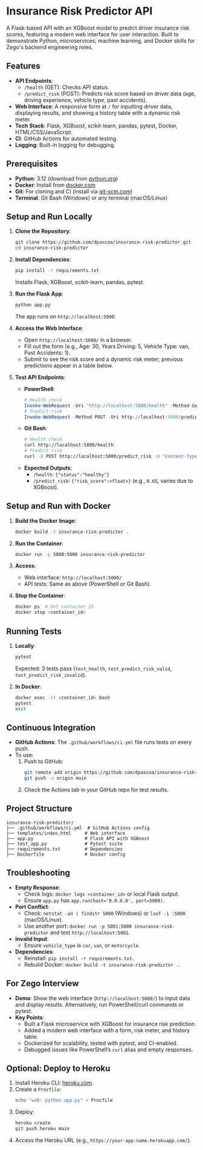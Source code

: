 # Insurance Risk Predictor API

A Flask-based API with an XGBoost model to predict driver insurance risk scores, featuring a modern web interface for user interaction. Built to demonstrate Python, microservices, machine learning, and Docker skills for Zego's backend engineering roles.

## Features
- **API Endpoints**:
  - `/health` (GET): Checks API status.
  - `/predict_risk` (POST): Predicts risk score based on driver data (age, driving experience, vehicle type, past accidents).
- **Web Interface**: A responsive form at `/` for inputting driver data, displaying results, and showing a history table with a dynamic risk meter.
- **Tech Stack**: Flask, XGBoost, scikit-learn, pandas, pytest, Docker, HTML/CSS/JavaScript.
- **CI**: GitHub Actions for automated testing.
- **Logging**: Built-in logging for debugging.

## Prerequisites
- **Python**: 3.12 (download from [python.org](https://www.python.org/downloads/))
- **Docker**: Install from [docker.com](https://www.docker.com/get-started/)
- **Git**: For cloning and CI (install via [git-scm.com](https://git-scm.com/downloads))
- **Terminal**: Git Bash (Windows) or any terminal (macOS/Linux)

## Setup and Run Locally
1. **Clone the Repository**:
   ```bash
   git clone https://github.com/dpascoa/insurance-risk-predictor.git
   cd insurance-risk-predictor
   ```

2. **Install Dependencies**:
   ```bash
   pip install -r requirements.txt
   ```
   Installs Flask, XGBoost, scikit-learn, pandas, pytest.

3. **Run the Flask App**:
   ```bash
   python app.py
   ```
   The app runs on `http://localhost:5000`.

4. **Access the Web Interface**:
   - Open `http://localhost:5000/` in a browser.
   - Fill out the form (e.g., Age: 30, Years Driving: 5, Vehicle Type: van, Past Accidents: 1).
   - Submit to see the risk score and a dynamic risk meter; previous predictions appear in a table below.

5. **Test API Endpoints**:
   - **PowerShell**:
     ```powershell
     # Health check
     Invoke-WebRequest -Uri "http://localhost:5000/health" -Method Get | Select-Object -ExpandProperty Content
     # Predict risk
     Invoke-WebRequest -Method POST -Uri http://localhost:5000/predict_risk -Headers @{"Content-Type" = "application/json"} -Body '{"age": 30, "driving_experience_years": 5, "vehicle_type": "van", "past_accidents": 1}' | Select-Object -ExpandProperty Content
     ```
   - **Git Bash**:
     ```bash
     # Health check
     curl http://localhost:5000/health
     # Predict risk
     curl -X POST http://localhost:5000/predict_risk -H "Content-Type: application/json" -d '{"age": 30, "driving_experience_years": 5, "vehicle_type": "van", "past_accidents": 1}'
     ```
   - **Expected Outputs**:
     - `/health`: `{"status":"healthy"}`
     - `/predict_risk`: `{"risk_score":<float>}` (e.g., `0.65`, varies due to XGBoost).

## Setup and Run with Docker
1. **Build the Docker Image**:
   ```bash
   docker build -t insurance-risk-predictor .
   ```

2. **Run the Container**:
   ```bash
   docker run -p 5000:5000 insurance-risk-predictor
   ```

3. **Access**:
   - Web interface: `http://localhost:5000/`
   - API tests: Same as above (PowerShell or Git Bash).

4. **Stop the Container**:
   ```bash
   docker ps  # Get container ID
   docker stop <container_id>
   ```

## Running Tests
1. **Locally**:
   ```bash
   pytest
   ```
   Expected: 3 tests pass (`test_health`, `test_predict_risk_valid`, `test_predict_risk_invalid`).

2. **In Docker**:
   ```bash
   docker exec -it <container_id> bash
   pytest
   exit
   ```

## Continuous Integration
- **GitHub Actions**: The `.github/workflows/ci.yml` file runs tests on every push.
- To use:
  1. Push to GitHub:
     ```bash
     git remote add origin https://github.com/dpascoa/insurance-risk-predictor.git
     git push -u origin main
     ```
  2. Check the Actions tab in your GitHub repo for test results.

## Project Structure
```
insurance-risk-predictor/
├── .github/workflows/ci.yml  # GitHub Actions config
├── templates/index.html     # Web interface
├── app.py                   # Flask API with XGBoost
├── test_app.py              # Pytest suite
├── requirements.txt         # Dependencies
├── Dockerfile               # Docker config
```

## Troubleshooting
- **Empty Response**:
  - Check logs: `docker logs <container_id>` or local Flask output.
  - Ensure `app.py` has `app.run(host='0.0.0.0', port=5000)`.
- **Port Conflict**:
  - Check: `netstat -an | findstr 5000` (Windows) or `lsof -i :5000` (macOS/Linux).
  - Use another port: `docker run -p 5001:5000 insurance-risk-predictor` and test `http://localhost:5001`.
- **Invalid Input**:
  - Ensure `vehicle_type` is `car`, `van`, or `motorcycle`.
- **Dependencies**:
  - Reinstall: `pip install -r requirements.txt`.
  - Rebuild Docker: `docker build -t insurance-risk-predictor .`.

## For Zego Interview
- **Demo**: Show the web interface (`http://localhost:5000/`) to input data and display results. Alternatively, run PowerShell/curl commands or pytest.
- **Key Points**:
  - Built a Flask microservice with XGBoost for insurance risk prediction.
  - Added a modern web interface with a form, risk meter, and history table.
  - Dockerized for scalability, tested with pytest, and CI-enabled.
  - Debugged issues like PowerShell’s `curl` alias and empty responses.

## Optional: Deploy to Heroku
1. Install Heroku CLI: [heroku.com](https://devcenter.heroku.com/articles/heroku-cli).
2. Create a `Procfile`:
   ```bash
   echo "web: python app.py" > Procfile
   ```
3. Deploy:
   ```bash
   heroku create
   git push heroku main
   ```
4. Access the Heroku URL (e.g., `https://your-app-name.herokuapp.com/`).